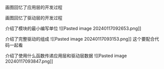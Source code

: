 画图回忆了应用层的开发过程

画图回忆了驱动层的开发过程

介绍了模块的最小编写单位
![[Pasted image 20240117092653.png]]

介绍了完整驱动的组成
![[Pasted image 20240117093153.png]]
这个要配合代码一起看

介绍了使用什么函数传递应用层和驱动层数据
![[Pasted image 20240117093847.png]]

